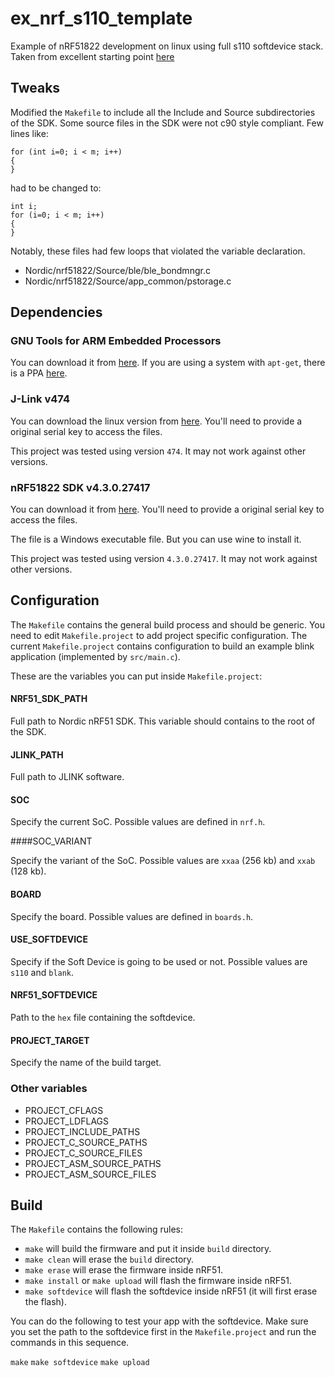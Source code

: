 # ex_nrf_s110_template

Example of nRF51822 development on linux using full s110 softdevice stack.
Taken from excellent starting point
[here](https://github.com/pauloborges/nrf51822-linux-template)


## Tweaks

Modified the `Makefile` to include all the Include and Source subdirectories of
the SDK. Some source files in the SDK were not c90 style compliant. Few lines 
like:

```{c}
for (int i=0; i < m; i++) 
{
}
```
had to be changed to:

```{c}
int i;
for (i=0; i < m; i++)
{
}
```

Notably, these files had few loops that violated the variable declaration.

  * Nordic/nrf51822/Source/ble/ble_bondmngr.c
  * Nordic/nrf51822/Source/app_common/pstorage.c


## Dependencies

### GNU Tools for ARM Embedded Processors

You can download it from [here](https://launchpad.net/gcc-arm-embedded). If you
are using a system with `apt-get`, there is a PPA
[here](https://launchpad.net/~terry.guo/+archive/gcc-arm-embedded).

### J-Link v474

You can download the linux version from
[here](http://www.segger.com/jlink-software.html). You'll need to provide a
original serial key to access the files.

This project was tested using version `474`. It may not work against
other versions.

### nRF51822 SDK v4.3.0.27417

You can download it from
[here](http://www.nordicsemi.com/eng/Products/Bluetooth-R-low-energy/nRF51822).
You'll need to provide a original serial key to access the files.

The file is a Windows executable file. But you can use wine to install it.

This project was tested using version `4.3.0.27417`. It may not work against
other versions.

## Configuration

The `Makefile` contains the general build process and should be generic. You
need to edit `Makefile.project` to add project specific configuration. The
current `Makefile.project` contains configuration to build an example blink
application (implemented by `src/main.c`).

These are the variables you can put inside `Makefile.project`:

#### NRF51_SDK_PATH

Full path to Nordic nRF51 SDK. This variable should contains to the root of
the SDK.

#### JLINK_PATH

Full path to JLINK software.

#### SOC

Specify the current SoC. Possible values are defined in `nrf.h`.

####SOC_VARIANT

Specify the variant of the SoC. Possible values are `xxaa` (256 kb) and `xxab`
(128 kb).

#### BOARD

Specify the board. Possible values are defined in `boards.h`.

#### USE_SOFTDEVICE

Specify if the Soft Device is going to be used or not. Possible values are
`s110` and `blank`.

#### NRF51_SOFTDEVICE

Path to the `hex` file containing the softdevice.

#### PROJECT_TARGET

Specify the name of the build target.

### Other variables

* PROJECT_CFLAGS
* PROJECT_LDFLAGS
* PROJECT_INCLUDE_PATHS
* PROJECT_C_SOURCE_PATHS
* PROJECT_C_SOURCE_FILES
* PROJECT_ASM_SOURCE_PATHS
* PROJECT_ASM_SOURCE_FILES

## Build

The `Makefile` contains the following rules:

* `make` will build the firmware and put it inside `build` directory.
* `make clean` will erase the `build` directory.
* `make erase` will erase the firmware inside nRF51.
* `make install` or `make upload` will flash the firmware inside nRF51.
* `make softdevice` will flash the softdevice inside nRF51 (it will first erase the flash).

You can do the following to test your app with the softdevice.
Make sure you set the path to the softdevice first in the `Makefile.project` and run
the commands in this sequence.

`make`
`make softdevice`
`make upload`
